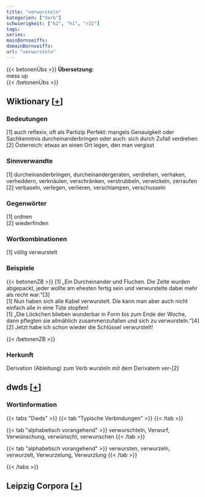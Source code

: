 ```yaml
---
title: "verwursteln"
kategorien: ["Verb"]
schwierigkeit: ["k2", "h1", "r22"]
tags:
series:
mainDornseiffs:
domainDornseiffs:
url: "verwursteln"
---
```


{{< betonenÜbs >}}
**Übersetzung:**  
mess  up  
{{< /betonenÜbs >}}

## Wiktionary [[+](https://de.wiktionary.org/wiki/verwursteln)]

### Bedeutungen
[1] auch reflexiv, oft als Partizip Perfekt: mangels Genauigkeit oder Sachkenntnis durcheinanderbringen oder auch: sich durch Zufall verdrehen  
[2] Österreich: etwas an einen Ort legen, den man vergisst  

### Sinnverwandte
[1] durcheinanderbringen, durcheinandergeraten, verdrehen, verhaken, verheddern, verknäulen, verschränken, verstrubbeln, verwickeln, zerraufen  
[2] verbaseln, verlegen, verlieren, verschlampen, verschusseln  

### Gegenwörter
[1] ordnen  
[2] wiederfinden  

### Wortkombinationen
[1] völlig verwurstelt  

### Beispiele
{{< betonenZB >}}
[1] „Ein Durcheinander und Fluchen. Die Zelte wurden abgepackt, jeder wollte am ehesten fertig sein und verwurstelte dabei mehr als recht war.“[3]  
[1] Nun haben sich alle Kabel verwurstelt. Die kann man aber auch nicht einfach alle in eine Tüte stopfen!  
[1] „Die Löckchen blieben wunderbar in Form bis zum Ende der Woche, dann pflegten sie allmählich zusammenzufallen und sich zu verwursteln.“[4]  
[2] Jetzt habe ich schon wieder die Schlüssel verwurstelt!  

{{< /betonenZB >}}
### Herkunft
Derivation (Ableitung) zum Verb wursteln mit dem Derivatem ver-[2]  



## dwds [[+](https://www.dwds.de/wb/verwursteln)]

### Wortinformation
{{< tabs "Dwds" >}}
{{< tab "Typische Verbindungen" >}}
{{< /tab >}}

{{< tab "alphabetisch vorangehend" >}}
verwurschteln, Verwurf, Verwünschung, verwünscht, verwunschen
{{< /tab >}}

{{< tab "alphabetisch vorangehend" >}}
verwursten, verwurzeln, verwurzelt, Verwurzelung, Verwurzlung
{{< /tab >}}

{{< /tabs >}}

## Leipzig Corpora [[+](https://corpora.uni-leipzig.de/en/res?word=verwursteln&corpusId=deu_newscrawl-public_2018)]


